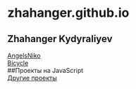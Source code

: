 # zhahanger.github.io
## Zhahanger Kydyraliyev
[AngelsNiko](https://zhahanger.github.io/angelsNiko/)  
[Bicycle](https://zhahanger.github.io/bicycle/)  
##Проекты на JavaScript  
[Другие проекты](https://jahanger.github.io/)  

